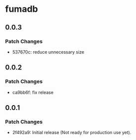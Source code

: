 # fumadb

## 0.0.3

### Patch Changes

- 537670c: reduce unnecessary size

## 0.0.2

### Patch Changes

- ca9bb6f: fix release

## 0.0.1

### Patch Changes

- 2f492a9: Initial release (Not ready for production use yet).
